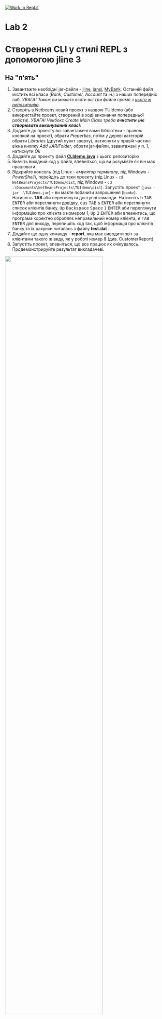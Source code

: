 [![Work in Repl.it](https://classroom.github.com/assets/work-in-replit-14baed9a392b3a25080506f3b7b6d57f295ec2978f6f33ec97e36a161684cbe9.svg)](https://classroom.github.com/online_ide?assignment_repo_id=2786640&assignment_repo_type=AssignmentRepo)
# Lab 2
# Створення CLI у стилі REPL з допомогою jline 3
## На "п'ять"
1. Завантажте необхідні jar-файли - [jline](https://repo1.maven.org/maven2/org/jline/jline/3.10.0/jline-3.10.0.jar), [jansi](http://repo1.maven.org/maven2/org/fusesource/jansi/jansi/1.17.1/jansi-1.17.1.jar), [MyBank](https://github.com/liketaurus/TUI-Labs/blob/master/jars/MyBank.jar). Останній файл містить всі класи (*Bank, Customer, Account* та ін.) з наших попередніх лаб. *УВАГА! Також ви можете взяти всі три файли прямо з [цього ж репозиторію](https://github.com/liketaurus/TUI-Labs/blob/master/jars)*.
2. Створіть в Netbeans новий проект з назвою TUIdemo (або використайте проект, створений в ході виконання попередньої роботи). *УВАГА! Чекбокс *Create Main Class* треба **очистити** (**не створювати виконуваний клас**)!*
3. Додайте до проекту всі завантажені вами бібліотеки - правою кнопкой на проекті, обрати *Properties*, потім у дереві категорій обрати *Libraries* (другий пункт зверху), натиснути у правій частині вікна кнопку *Add JAR/Folder*, обрати jar-файли, завантажені у п. 1, натиснути *Ok*
4. Додайте до проекту файл **[CLIdemo.java](https://github.com/liketaurus/TUI-Labs/blob/master/Lab%202%20-%20CLI/CLIdemo.java)** з цього репозиторію
5. Вивчіть вихідний код у файлі, впевніться, що ви розумієте як він має працювати
6. Відкрийте консоль (під Linux - *емулятор терміналу*, під Windows - *PowerShell*), перейдіть до теки проекту (під Linux - ```cd NetBeansProjects/TUIDemo/dist```, під Windows - ```cd .\Documents\NetBeansProjects\TUIdemo\dist```). Запустіть проект (```java -jar .\TUIdemo.jar```) - ви маєте побачити запрошення (```bank>```). Натисніть **TAB** аби переглянути доступні команди. Натисніть <kbd>h</kbd> <kbd>TAB</kbd> <kbd>ENTER</kbd> аби переглянути довідку, <kbd>cus</kbd> <kbd>TAB</kbd> <kbd>s</kbd> <kbd>ENTER</kbd> аби переглянути список клієнтів банку, <kbd>Up</kbd> <kbd>Backspace</kbd> <kbd>Space</kbd> <kbd>1</kbd> <kbd>ENTER</kbd> аби переглянути інформацію про клієнта з номером 1, <kbd>Up</kbd> <kbd>2</kbd> <kbd>ENTER</kbd> аби впевнитись, що програма коректно обробляє неправильний номер клієнта, <kbd>e</kbd> <kbd>TAB</kbd> <kbd>ENTER</kbd> для виходу, перепишіть код  так, щоб інформація про клієнтів банку та їх рахунки читалась з файлу **test.dat** .
7. Додайте ще одну команду - **report**, яка має виводити звіт за клієнтами такого ж виду, як у роботі номер 8 (див. CustomerReport).
8. Запустіть проект, впевніться, що все працює як очікувалось. Продемонстрируйте результат викладачеві.
<img src="https://github.com/ppc-ntu-khpi/tui-lab2-34-34-golovnia-yana/blob/master/image.png" width="80%"/>
